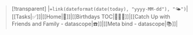 > [!transparent] |`=link(dateformat(date(today), "yyyy-MM-dd"), "🌤️")`|[[Tasks|✅]]|[[Home|🏡]]|[[Birthdays TOC|🧑‍🤝‍🧑]]|[[Catch Up with Friends and Family - datascope|☎️]]|[[Meta bind - datascope|📚]]|